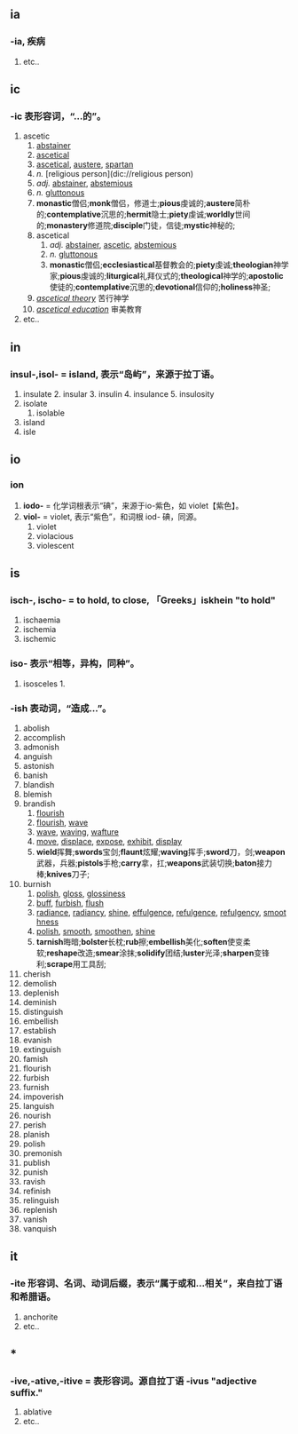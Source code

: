 ## ia
### -ia, 疾病
1. etc..



## ic
### -ic 表形容词，“…的”。
1. ascetic
	1. [abstainer](dic://abstainer)
	2. [ascetical](dic://ascetical)
	3. [ascetical](dic://ascetical), [austere](dic://austere), [spartan](dic://spartan)
	4. _n._ [religious person](dic://religious person)
	5. _adj._ [abstainer](dic://abstainer), [abstemious](dic://abstemious)
	6. _n._ [gluttonous](dic://gluttonous)
	7. **monastic**僧侣;**monk**僧侣，修道士;**pious**虔诚的;**austere**简朴的;**contemplative**沉思的;**hermit**隐士;**piety**虔诚;**worldly**世间的;**monastery**修道院;**disciple**门徒，信徒;**mystic**神秘的;
	8. ascetical
		1. _adj._ [abstainer](dic://abstainer), [ascetic](dic://ascetic), [abstemious](dic://abstemious)
		2. _n._ [gluttonous](dic://gluttonous)
		3. **monastic**僧侣;**ecclesiastical**基督教会的;**piety**虔诚;**theologian**神学家;**pious**虔诚的;**liturgical**礼拜仪式的;**theological**神学的;**apostolic**使徒的;**contemplative**沉思的;**devotional**信仰的;**holiness**神圣;
	9. _[ascetical theory](dic://ascetical%20theory)_ 苦行神学
	10. _[ascetical education](dic://ascetical%20education)_ 审美教育
2. etc..



## in
### insul-,isol- = island, 表示“岛屿”，来源于拉丁语。
1. insulate
	2. insular
	3. insulin
	4. insulance
	5. insulosity
2. isolate
	1. isolable
3. island
4. isle



## io
### ion
1. **iodo-** = 化学词根表示“碘”，来源于io-紫色，如 violet【紫色】。
2. **viol-** = violet, 表示“紫色”，和词根 iod- 碘，同源。
	1. violet
	2. violacious
	3. violescent


## is
### isch-, ischo- = to hold, to close, 「Greeks」iskhein "to hold"
1. ischaemia
2. ischemia
3. ischemic


### iso- 表示“相等，异构，同种”。
1. isosceles
	1. 



### -ish 表动词，“造成…”。
1. abolish
2. accomplish
3. admonish
4. anguish
5. astonish
6. banish
7. blandish
8. blemish
9. brandish
	1. [flourish](dic://flourish)
	2. [flourish](dic://flourish), [wave](dic://wave)
	3. [wave](dic://wave), [waving](dic://waving), [wafture](dic://wafture)
	4. [move](dic://move), [displace](dic://displace), [expose](dic://expose), [exhibit](dic://exhibit), [display](dic://display)
	5. **wield**挥舞;**swords**宝剑;**flaunt**炫耀;**waving**挥手;**sword**刀，剑;**weapon**武器，兵器;**pistols**手枪;**carry**拿，扛;**weapons**武装切换;**baton**接力棒;**knives**刀子;
10. burnish
	1. [polish](dic://polish), [gloss](dic://gloss), [glossiness](dic://glossiness)
	2. [buff](dic://buff), [furbish](dic://furbish), [flush](dic://flush)
	3. [radiance](dic://radiance), [radiancy](dic://radiancy), [shine](dic://shine), [effulgence](dic://effulgence), [refulgence](dic://refulgence), [refulgency](dic://refulgency), [smoothness](dic://smoothness)
	4. [polish](dic://polish), [smooth](dic://smooth), [smoothen](dic://smoothen), [shine](dic://shine)
	5. **tarnish**晦暗;**bolster**长枕;**rub**擦;**embellish**美化;**soften**使变柔软;**reshape**改造;**smear**涂抹;**solidify**团结;**luster**光泽;**sharpen**变锋利;**scrape**用工具刮;
11. cherish
12. demolish
13. deplenish
14. deminish
15. distinguish
16. embellish
17. establish
18. evanish
19. extinguish
20. famish
21. flourish
22. furbish
23. furnish
24. impoverish
25. languish
26. nourish
27. perish
28. planish
29. polish
30. premonish
31. publish
32. punish
33. ravish
34. refinish
35. relinguish
36. replenish
37. vanish
38. vanquish



## it
### -ite 形容词、名词、动词后缀，表示“属于或和...相关”，来自拉丁语和希腊语。
1. anchorite
2. etc..



## \*
### -ive,-ative,-itive = 表形容词。源自拉丁语 -ivus "adjective suffix."
1. ablative
2. etc..

